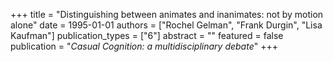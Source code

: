 +++
title = "Distinguishing between animates and inanimates: not by motion alone"
date = 1995-01-01
authors = ["Rochel Gelman", "Frank Durgin", "Lisa Kaufman"]
publication_types = ["6"]
abstract = ""
featured = false
publication = "*Casual Cognition: a multidisciplinary debate*"
+++

